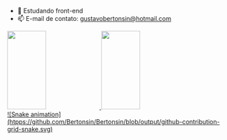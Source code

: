 
- 🌱 Estudando front-end
- 📫 E-mail de contato: gustavobertonsin@hotmail.com

<div>
  <a href = "https:/github.com/Bertonsin">
  <img width="42%" height="180em" src= "https://github-readme-stats.vercel.app/api?username=Bertonsin&show_icons=true&theme=tokyonight" />
  <img width="42%" height="180em" src= "https://github-readme-stats.vercel.app/api/top-langs/?username=Bertonsin&layout=compact&langs_count=16&theme=tokyonight" />
</div>
  
  <div>
    ![Snake animation](htpps://github.com/Bertonsin/Bertonsin/blob/output/github-contribution-grid-snake.svg)
  </div>
